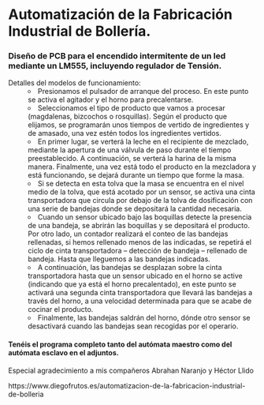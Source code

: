 <h1> Automatización de la Fabricación Industrial de Bollería. </h1>

<h3> Diseño de PCB para el encendido intermitente de un led mediante un LM555, incluyendo regulador de Tensión. </h3>

<dl>

<dt> Detalles del modelos de funcionamiento: </dt>
<dd> 
<li type="circle">	Presionamos el pulsador de arranque del proceso. En este punto se activa el agitador y el horno para precalentarse.	 </li>
<li type="circle">	Seleccionamos el tipo de producto que vamos a procesar (magdalenas, bizcochos o rosquillas). Según el producto que elijamos, se programarán unos tiempos de vertido de ingredientes y de amasado, una vez estén todos los ingredientes vertidos. </li>
<li type="circle">  En primer lugar, se verterá la leche en el recipiente de mezclado, mediante la apertura de una válvula de paso durante el tiempo preestablecido. A continuación, se verterá la harina de la misma manera. Finalmente, una vez está todo el producto en la mezcladora y está funcionando, se dejará durante un tiempo que forme la masa. </li>
<li type="circle">	Si se detecta en esta tolva que la masa se encuentra en el nivel medio de la tolva, que está acotado por un sensor, se activa una cinta transportadora que circula por debajo de la tolva de dosificación con una serie de bandejas donde se depositará la cantidad necesaria.</li>
<li type="circle">  Cuando un sensor ubicado bajo las boquillas detecte la presencia de una bandeja, se abrirán las boquillas y se depositará el producto. Por otro lado, un contador realizará el conteo de las bandejas rellenadas, si hemos rellenado menos de las indicadas, se repetirá el ciclo de cinta transportadora – detección de bandeja – rellenado de bandeja. Hasta que lleguemos a las bandejas indicadas. </li>
<li type="circle">	A continuación, las bandejas se desplazan sobre la cinta transportadora hasta que un sensor ubicado en el horno se active (indicando que ya está el horno precalentado), en este punto se activará una segunda cinta transportadora que llevará las bandejas a través del horno, a una velocidad determinada para que se acabe de cocinar el producto. </li>
<li type="circle">	Finalmente, las bandejas saldrán del horno, dónde otro sensor se desactivará cuando las bandejas sean recogidas por el operario.</li>

</dd>
</d1>

<h4>  Tenéis el programa completo tanto del autómata maestro como del autómata esclavo en el adjuntos.</h4>


<p> Especial agradecimiento a mis compañeros Abrahan Naranjo y Héctor Llido </p>
<p> https://www.diegofrutos.es/automatizacion-de-la-fabricacion-industrial-de-bolleria </p>